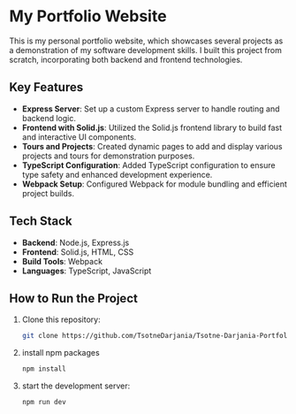 # My Portfolio Website

This is my personal portfolio website, which showcases several projects as a demonstration of my software development skills. I built this project from scratch, incorporating both backend and frontend technologies.

## Key Features

- **Express Server**: Set up a custom Express server to handle routing and backend logic.
- **Frontend with Solid.js**: Utilized the Solid.js frontend library to build fast and interactive UI components.
- **Tours and Projects**: Created dynamic pages to add and display various projects and tours for demonstration purposes.
- **TypeScript Configuration**: Added TypeScript configuration to ensure type safety and enhanced development experience.
- **Webpack Setup**: Configured Webpack for module bundling and efficient project builds.

## Tech Stack

- **Backend**: Node.js, Express.js
- **Frontend**: Solid.js, HTML, CSS
- **Build Tools**: Webpack
- **Languages**: TypeScript, JavaScript

## How to Run the Project

1. Clone this repository:
   ```bash
   git clone https://github.com/TsotneDarjania/Tsotne-Darjania-Portfolio-Projects

2. install npm packages
   ```bash
   npm install

3. start the development server:
   ```bash
   npm run dev

